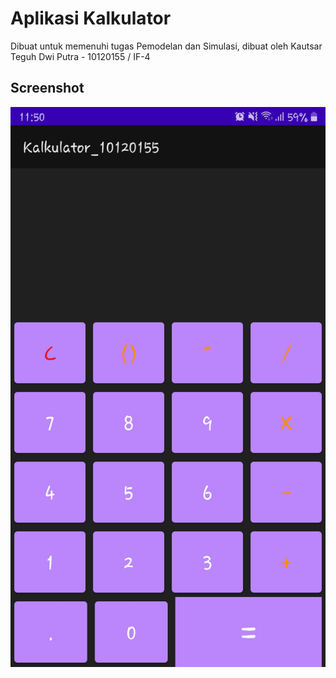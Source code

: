 # Aplikasi Kalkulator

Dibuat untuk memenuhi tugas Pemodelan dan Simulasi, dibuat oleh Kautsar Teguh Dwi Putra - 10120155 / IF-4

## Screenshot
![Calculator App Screenshot](/img/kalkulator.jpeg)
